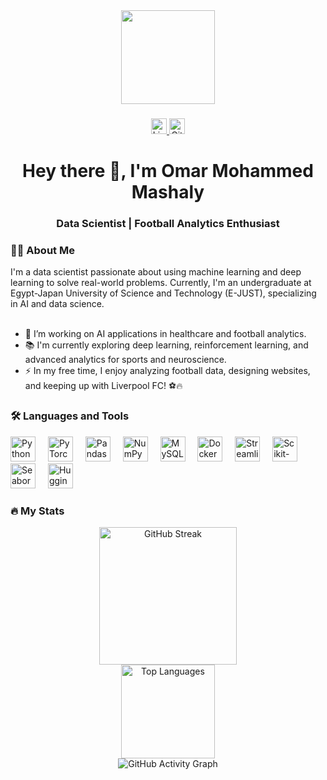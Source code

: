 <div align="center">
  <img height="150" src="https://media.giphy.com/media/M9gbBd9nbDrOTu1Mqx/giphy.gif"  />
</div>

###

<div align="center">
  <a href="https://www.linkedin.com/in/omar-mashaly">
    <img src="https://img.shields.io/static/v1?message=LinkedIn&logo=linkedin&label=&color=0077B5&logoColor=white&labelColor=&style=for-the-badge" height="25" alt="LinkedIn"  />
  </a>
  <a href="https://github.com/Omar10lfc">
    <img src="https://img.shields.io/static/v1?message=GitHub&logo=github&label=&color=181717&logoColor=white&labelColor=&style=for-the-badge" height="25" alt="GitHub"  />
  </a>
</div>

###

<h1 align="center">Hey there 👋, I'm Omar Mohammed Mashaly</h1>
<h3 align="center">Data Scientist | Football Analytics Enthusiast</h3>

###

<h3 align="left">👨‍💻 About Me</h3>

<p align="left">I'm a data scientist passionate about using machine learning and deep learning to solve real-world problems. Currently, I'm an undergraduate at Egypt-Japan University of Science and Technology (E-JUST), specializing in AI and data science.<br><br>

- 🔭 I’m working on AI applications in healthcare and football analytics.<br>
- 📚 I'm currently exploring deep learning, reinforcement learning, and advanced analytics for sports and neuroscience.<br>
- ⚡ In my free time, I enjoy analyzing football data, designing websites, and keeping up with Liverpool FC! ⚽🔥
</p>

###

<h3 align="left">🛠 Languages and Tools</h3>

<div align="left">
  <img src="https://cdn.jsdelivr.net/gh/devicons/devicon/icons/python/python-original.svg" height="40" alt="Python" />
  <img width="12" />
  <img src="https://cdn.jsdelivr.net/gh/devicons/devicon/icons/pytorch/pytorch-original.svg" height="40" alt="PyTorch" />
  <img width="12" />
  <img src="https://cdn.jsdelivr.net/gh/devicons/devicon/icons/pandas/pandas-original.svg" height="40" alt="Pandas" />
  <img width="12" />
  <img src="https://cdn.jsdelivr.net/gh/devicons/devicon/icons/numpy/numpy-original.svg" height="40" alt="NumPy" />
  <img width="12" />
  <img src="https://cdn.jsdelivr.net/gh/devicons/devicon/icons/mysql/mysql-original.svg" height="40" alt="MySQL" />
  <img width="12" />
  <img src="https://cdn.jsdelivr.net/gh/devicons/devicon/icons/docker/docker-original.svg" height="40" alt="Docker" />
  <img width="12" />
  <img src="https://cdn.jsdelivr.net/gh/devicons/devicon/icons/streamlit/streamlit-original.svg" height="40" alt="Streamlit" />
  <img width="12" />
  <img src="https://upload.wikimedia.org/wikipedia/commons/0/05/Scikit_learn_logo_small.svg" height="40" alt="Scikit-Learn" />
  <img width="12" />
  <img src="https://seaborn.pydata.org/_images/logo-tall-lightbg.svg" height="40" alt="Seaborn" />
  <img width="12" />
  <img src="https://huggingface.co/datasets/huggingface/brand-assets/resolve/main/hf-logo.svg" height="40" alt="Hugging Face" />
</div>

###

<h3 align="left">🔥 My Stats</h3>

<div align="center">
  <img src="https://github-readme-streak-stats.herokuapp.com?user=Omar10lfc&theme=dark&hide_border=true" height="220" alt="GitHub Streak" />
  <br>
  <img src="https://github-readme-stats.vercel.app/api/top-langs/?username=Omar10lfc&layout=compact&theme=dark&exclude_repo=Jupyter-Notebooks" height="150" alt="Top Languages" />
  <br>
  <img src="https://github-readme-activity-graph.vercel.app/graph?username=Omar10lfc&theme=github-dark&hide_border=true" alt="GitHub Activity Graph" />
</div>

###
